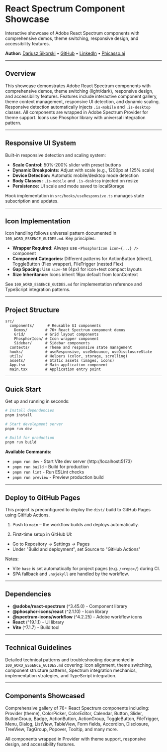 # React Spectrum Component Showcase

Interactive showcase of Adobe React Spectrum components with comprehensive demos, theme switching, responsive design, and accessibility features.

**Author:** [Dariusz Sikorski](https://dariuszsikorski.pl/) • [GitHub](https://github.com/dariuszsikorski) • [LinkedIn](https://www.linkedin.com/in/dariusz-sikorski-56281b3a/) • [Phicasso.ai](https://phicasso.ai/)

---

## Overview

This showcase demonstrates Adobe React Spectrum components with comprehensive demos, theme switching (light/dark), responsive design, and accessibility features. Features include interactive component gallery, theme context management, responsive UI detection, and dynamic scaling. Responsive detection automatically injects `.is-mobile` and `.is-desktop` classes. All components are wrapped in Adobe Spectrum Provider for theme support. Icons use Phosphor library with universal integration pattern.

---

## Responsive UI System

Built-in responsive detection and scaling system:

- **Scale Control:** 50%-200% slider with preset buttons
- **Dynamic Breakpoints:** Adjust with scale (e.g., 1200px at 125% scale)
- **Device Detection:** Automatic mobile/desktop mode detection
- **Body Classes:** `.is-mobile` and `.is-desktop` injected on resize
- **Persistence:** UI scale and mode saved to localStorage

Hook implementation in `src/hooks/useResponsive.ts` manages state subscription and updates.

---

## Icon Implementation

Icon handling follows universal pattern documented in `100_WORD_ESSENCE_GUIDES.md`. Key principles:

- **Wrapper Required:** Always use `<PhosphorIcon icon={...} />` component
- **Component Categories:** Different patterns for ActionButton (direct), ToggleButton (Flex wrapper), FileTrigger (nested Flex)
- **Gap Spacing:** Use `size-50` (4px) for icon+text compact layouts
- **Size Inheritance:** Icons inherit 16px default from IconContext

See `100_WORD_ESSENCE_GUIDES.md` for implementation reference and TypeScript integration patterns.

---

## Project Structure

```
src/
  components/      # Reusable UI components
    Demos/        # 76+ React Spectrum component demos
    Grid/         # Grid layout components
    PhosphorIcon/ # Icon wrapper component
    Sidebar/      # Sidebar components
  contexts/       # Theme and responsive state management
  hooks/          # useResponsive, useDebounce, useDisclosureState
  utils/          # Helpers (color, storage, scrolling)
  assets/         # Static assets (images, icons)
  App.tsx         # Main application component
  main.tsx        # Application entry point
```

---

## Quick Start

Get up and running in seconds:

```bash
# Install dependencies
pnpm install

# Start development server
pnpm run dev

# Build for production
pnpm run build
```

**Available Commands:**
- `pnpm run dev` - Start Vite dev server (http://localhost:5173)
- `pnpm run build` - Build for production
- `pnpm run lint` - Run ESLint checks
- `pnpm run preview` - Preview production build

---

## Deploy to GitHub Pages

This project is preconfigured to deploy the `dist/` build to GitHub Pages using GitHub Actions.

1) Push to `main` – the workflow builds and deploys automatically.

2) First-time setup in GitHub UI:
- Go to Repository → Settings → Pages
- Under "Build and deployment", set Source to "GitHub Actions"

Notes:
- Vite `base` is set automatically for project pages (e.g. `/<repo>/`) during CI.
- SPA fallback and `.nojekyll` are handled by the workflow.

---

## Dependencies

- **@adobe/react-spectrum** (^3.45.0) - Component library
- **@phosphor-icons/react** (^2.1.10) - Icon library
- **@spectrum-icons/workflow** (^4.2.25) - Adobe workflow icons
- **React** (^19.1.1) - UI library
- **Vite** (^7.1.7) - Build tool

---

## Technical Guidelines

Detailed technical patterns and troubleshooting documented in `100_WORD_ESSENCE_GUIDES.md` covering: icon alignment, theme switching, component structure patterns, Spectrum integration mechanics, implementation strategies, and TypeScript integration.

---

## Components Showcased

Comprehensive gallery of 76+ React Spectrum components including: Provider (theme), ColorPicker, ColorEditor, Calendar, Button, Slider, ButtonGroup, Badge, ActionButton, ActionGroup, ToggleButton, FileTrigger, Menu, Dialog, ListView, TableView, Form fields, Accordion, Disclosure, TreeView, TagGroup, Popover, Tooltip, and many more.

All components wrapped in Provider with theme support, responsive design, and accessibility features.
